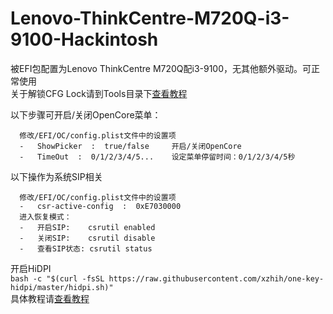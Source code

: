 # Lenovo-ThinkCentre-M720Q-i3-9100-Hackintosh

  被EFI包配置为Lenovo ThinkCentre M720Q配i3-9100，无其他额外驱动。可正常使用  
  关于解锁CFG Lock请到Tools目录下[查看教程](https://github.com/psvajaz/Lenovo-ThinkCentre-M720Q-i3-9100-Hackintosh/blob/main/Tools/README.md)  
 

  以下步骤可开启/关闭OpenCore菜单：  
  ```
    修改/EFI/OC/config.plist文件中的设置项  
	- 	ShowPicker  :  true/false     开启/关闭OpenCore  
	- 	TimeOut  :  0/1/2/3/4/5...    设定菜单停留时间：0/1/2/3/4/5秒  
  ```
  以下操作为系统SIP相关 
  ```
    修改/EFI/OC/config.plist文件中的设置项  
    -   csr-active-config  :  0xE7030000  
    进入恢复模式：  
    -   开启SIP:    csrutil enabled  
    -   关闭SIP:    csrutil disable  
    -   查看SIP状态: csrutil status  
 ```
  开启HiDPI  
    ```bash -c "$(curl -fsSL https://raw.githubusercontent.com/xzhih/one-key-hidpi/master/hidpi.sh)"```  
     具体教程请[查看教程](https://github.com/xzhih/one-key-hidpi/blob/master/README-zh.md "查看教程")

